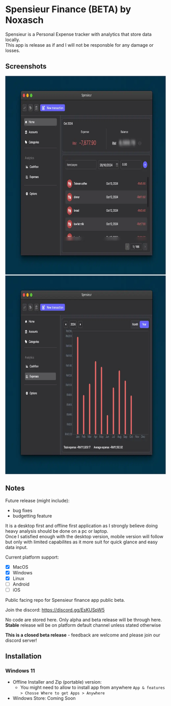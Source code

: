 # Spensieur Finance (BETA) by Noxasch

Spensieur is a Personal Expense tracker with analytics that store data locally. <br>
This app is release as if and I will not be responsble for any damage or losses.

## Screenshots

<img width="800" height="625" src="/assets/screenshot.webp"  />

<img width="800" height="625" src="/assets/screenshot-1.webp"  />

## Notes

Future release (might include):
- bug fixes
- budgetting feature

It is a desktop first and offline first application as I strongly believe doing heavy analysis should be done on a pc or laptop. <br>
Once I satisfied enough with the desktop version, mobile version will follow but only with limited capabilites as it more suit for quick glance and easy data input.

Current platform support:
- [x] MacOS
- [x] Windows
- [X] Linux
- [ ] Android
- [ ] iOS

Public facing repo for Spensieur finance app public beta.

Join the discord: https://discord.gg/EsKUSpW5

No code are stored here. Only alpha and beta release will be through here. <br>
**Stable** release will be on platform default channel unless stated otherwise

**This is a closed beta release** - feedback are welcome and please join our discord server!

## Installation
### Windows 11
- Offline Installer and Zip (portable) version:
    - You might need to allow to install app from anywhere `App & features > Chosse Where to get Apps > Anywhere`
- Windows Store: Coming Soon
